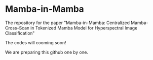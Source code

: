 # Mamba-in-Mamba

The repository for the paper "Mamba-in-Mamba: Centralized Mamba-Cross-Scan in Tokenized Mamba Model for Hyperspectral Image Classification"

The codes will cooming soon!

We are preparing this github one by one.
